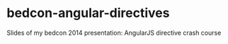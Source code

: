 bedcon-angular-directives
=========================

Slides of my bedcon 2014 presentation: AngularJS directive crash course
